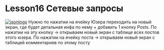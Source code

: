 # Lesson16 Сетевые запросы
<a href="https://ibb.co/vxDRVRb"><img src="https://i.ibb.co/vxDRVRb/jsonlogo.png" alt="jsonlogo" border="0"></a>
Нужно по нажатии на ячейку  Юзера переходить на новый экран, где будет детальная инфа по нему + добавить 1 кнопку Posts.
По нажатии на эту кнопку -> открываем новый экран с таблице всех постов этого юзера.
По нажатии на ячейку поста -> открываем новый экран с таблицей комментариев по этому посту
